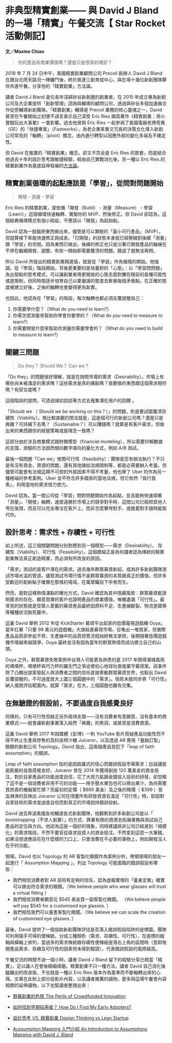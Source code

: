 
# 非典型精實創業—— 與 David J Bland 的一場「精實」午餐交流【 Star Rocket 活動側記】

**文／Maxine Chiao** 

> 你的產品有商業價值嗎？還是只是很貴的嗜好？ 

2018 年 7 月 24 日中午，美國精實創業顧問公司 Precoil 創辦人 David J Bland 在跟台北雨天路況一陣纏鬥後，終於抵達三創育成中心，與在場十幾位新創團隊夥伴共進午餐，分享他的「精實創業」方法論。

講者 David J Bland 是位長年深耕矽谷新創圈的創業者，在 2015 年成立專為新創公司及大企業提供「創新管理」諮詢與輔導的顧問公司，透過與矽谷多個加速器合作從旁輔導新創團隊。「精實創業」輔導是 Precoil 業務的核心靈魂之一，David 甚至在午餐開始之初便不諱言表示自己深受 Eric Ries 跟其著作《精實創業：用小實驗玩出大事業》一書影響。過去他曾與 Eric Ries 一起參與了美國電器老牌奇異（GE）的「快捷專案」（Fastworks），為老企業笨重又冗長的決策文化導入新創公司常見的「軸轉」（pivot）概念，由內進行轉型以因應外部的變化多端及不確定性。 

但 David 在推廣的「精實創業」概念，卻又不完全是 Eric Ries 的那套，而是結合他過去十年的設計思考跟敏捷經驗，經由自己實戰消化後，另一種以 Eric Ries 的精實創業作為基底延伸發展的[方法論](https://medium.com/precoil/design-thinking-vs-lean-startup-eff0522fe669)。

## 精實創業循環的起點應該是「學習」，從問對問題開始

> 開發 - 測量 - 學習

Eric Ries 的精實創業，是依循「開發（Build） -  測量（Measure） - 學習（Learn）」這個循環快速軸轉、實驗你的 MVP、然後修正。但 David 卻認為，這個經典循環模式有個小瑕疵，不應該以「開發」為起始點。 

David 認為一股腦把東西做出來，儘管是可以實驗的「最小可行產品」（MVP），但就算接下來能快速修正與成長，「已開發」的狀態本身就已經壓縮到後續「測量」跟「學習」的空間。因為東西已做出，後續的修正也只是沿著已開發產品的軸線在不停在繼續開發、調整。有些一開始即需要釐清的問題，錯過了就無法再問。 

所以 David 所提出的精實創業精進版，就是從「學習」作為循環的開始。他強調，從「學習」階段開始，背後更重要的是培養對的「心態」：以「學習問問題」為出發點的思考模式，可以讓創業者用更開放的心態去面對攤在眼前的各種可能性或是限制，但同時間逐步培育自己以更嚴謹的態度去察覺每個矛盾點。在正確的態度被建立好後，之後的軸轉也會變得更為紮實。

也因此，他認為在「學習」的階段，每次軸轉也都必須反覆提醒自己：

1. 你需要學什麼？（What do you need to learn?）
2. 你需怎麼測量來幫助你學會你要學的？（What do you need to measure to learn?）
3. 你需要開發什麼來幫助你測量你需要學會的？（What do you need to build to measure to learn?）

## 關鍵三問題 

> Do they？
> Should We？
> Can we？

「Do they」的問題很好理解，就是在詢問市場的需求（Desirability）。市場上有哪些尚未被滿足的需求嗎？這些需求是真的痛點嗎？我要做的東西跟這個需求相符嗎？有契合度嗎？

這個階段的提問，可透過諸如訪談等方式去蒐集潛在用戶的回饋 。

「Should we （ Should we be working on this？）」的問題，則是要試圖釐清存續性（Viability）。換比較直觀的問法就是，這是個可行的新創公司嗎？還是只是興趣？可持續下去嗎？（Sustainable？）可以賺錢嗎？就算是有客戶需求，但做出來的東西跟你的經營策略或是理念一致嗎？

這部分由於涉及商業模式跟財務模型（financial modeling），所以需要仰賴數據的支撐，測驗的方法因而傾向數字導向的量化方式，例如 A/B 測試。

最後一個問題「Can we」攸關可行性（feasibility）：團隊是否有辦法執行？不只是有沒有資金、資源的問題，還有其他諸如法規限制等，都是必需要納入考量。但儘管可能會有法規這類不可控的外部因素不得不考量，他也舉了 Uber 的作為另一種極端的參考案例。Uber 並不符合許多國家的當地法規，但它依然「我行我素」，利用當地的需求借力使力。

David 認為，當一間公司從「學習」問對問題開始作為起點，並且能夠快速順著「測量」、「開發」軸轉，速度遠勝於市場上的競爭對手時，這間公司已經把其他人甩在後頭，而且可以完全專注在客戶上，而非怎麼擊垮對手、或擔憂對手隨時能取代你。

## 設計思考：需求性 + 存續性 + 可行性

如上所述，這三個關鍵問題分別對應到另一個模型——需求（Desirability）、 存續性（Viability）、可行性（Feasibility）。這個模組正是為何講者認為傳統的精實創業無法真正創造精實，而必須有所改良的原因。

「需求」測試的是客戶潛在的需求。過去幾年群眾募資新起，成為許多新創團隊測試市場水溫的管道。儘管測試市場行情不是群眾募資的本質跟真正的價值，但許多受歡迎的創新點子確實在那樣的場域，在萬眾矚目下孕育而生。

然而，面對這樣熱情滿點的曝光方式，David 確認為其中隱藏風險：群眾募資能證明需求的存在、願意買單的客戶也證明產品的商業價值，唯獨遺漏「可行性」。最常見的狀態就是受眾人愛戴的募資產品最終因原料不足、生產線斷裂、物流差錯等等種種狀況胎死腹中。

這裏 David 舉例 2012 年從 KickStarter 募資平台起家的低價電視遊戲機 Ouya。當年扛著「只要 99 美元的遊戲機」大旗殺進募資市場，召喚出一堆買家，但實際產品品質卻參疵不齊，生產線中的品質控管流程始終無法掌控，後期隨著低價遊戲機市場越來越競爭，Ouya 最終並沒有因為當年的群眾熱情而成功建立自己的山頭。

Ouya 之外，群眾募資失敗案例中台灣人可能更為熟悉的是 2017 年鬧得滿城風雨的嘖嘖杯。嘖嘖杯與巧力杯的羅生門之爭迫使初心地球社直接棄守募資案。該事件除了凸顯出提案發起人與消費者之間的信任直接牽動群眾募資世界，也點出 David 反覆提醒的，不可過度放大上圖三個圓圈中的「需求」。倘若未能同步將「可行性」納入風險評估範圍內，就算「需求」在大，三個圓圈也難有交集。

## 在無驗證的假設前，不要過度自我感覺良好

同樣的，只有可行性但缺乏另外兩項支撐——沒有消費者有意願買、沒有基本的商業模式——就會讓新創事業落入純然「興趣」的黑洞，或甚至是浪費資源。

這裏 David 舉例 2017 年因媒體《彭博》一則 YouTube 影片質疑產品功能性而不得不終止生產與停售的高科技榨汁機 Juiceror，以及透過 AR 應用「量臉訂製」眼鏡的新創公司 Topology。David 指出，這兩個產品皆犯下「leap of faith assumption」的錯誤，

Leap of faith assumption 指的是因跳躍式的信心而錯誤假設市場需求；白話講就是膨脹的自我感覺良好。Juiceror 曾在 2014 年獲得創投 120 萬美金的資金挹注，對於自家產品的功能過度自信，花了大把力氣跟金錢投入技術的研發，卻忽略了這不是一個消費者非用不可的功能——用手壓水果包也可以擠出果汁，為何需要買昂貴的機器幫忙擠？而最初的定價（ $699 美金）及之後的降價（ $399 ）皆血淋淋的反映出 Juiceror 公司在頃盡所有研發資源去滿足「可行性」時，卻因對自家技術的需求度過度自信而對真正的市場抱持錯誤投射。

David 過去奔波美國各地輔道各式新創團隊，他觀察到許多新創公司是以「 bootstrapping（不求人創業）」的方式、靠著有限的資源去拓展業務與測試自己產品的定位與方向。他認為這是一個好的現象，同時建議除非公司已經進到「規模化」的需求階段，不然不要盲從尋求投資人的資金挹注。不然拿到這麼一大筆錢，如果沒想透應該花在什麼樣的刀口上，只會浪費在不必要的事物上，例如開發沒人在乎的功能。

現場，David  也以 Topology 的 AR 客製化眼鏡作為案例分析，帶領現場的朋友一起進行「 Assumption Mapping 」，列出 Topology 可能面臨的錯誤假設有哪些：

- 我們相信消費者對 AR 技術有足夠的信任，認為虛擬實境的「量身定做」確實可以做出符合需求的眼鏡。（We believe people who wear glasses will trust a virtual fitting ）
- 我們相信消費者願意花 $545 美金買一副客製化眼鏡。 （Ｗe believe people will pay $545 for a customised eye glasses. ）
- 我們相信我們可以量產客製化眼鏡。（We believe we can scale the creation of customised eye glasses. ）

最後，David 提供了一個協助新創團隊評估是否落入錯誤假設陷阱的座標圖。團隊可利用隨手可得的便條紙，分成三種顏色（需求、存續性、可行性），在座標的縱軸與橫軸上排列，當過多的需求條紙跟存續性便條紙座落右上角的區間時（意即攸關產品需求、存續及可行性的因素但未得到驗證），代表錯誤假設的風險越高。 

午餐交流的時間不過一個小時，講者 David J Bland 留下的經驗分享已相當「精實」，足以讓人在會後細細琢磨。精實創業不只一種方法，講者 David 自己消化後醞釀出的改良版，不也就是一種以 Eric Ries 版本作為基準而不斷軸轉出來的心得。文章在此附上部分投影片內容，以及講者推薦的讀物。更多與這場午餐會內容相關的延伸讀物，以下也幫讀者整理出來：

- [群募創業的危險 The Perils of Crowdfunded Innovation](https://medium.com/precoil/the-perils-of-crowdfunded-innovation-10a812be649f)

- [如何找到早期採用者？ How Do I Find My Early Adopters?](https://medium.com/precoil/how-do-i-find-my-early-adopters-47de74789d9a) 
- [設計思考 VS. 精實創業 Design Thinking vs Lean Startup](https://medium.com/precoil/design-thinking-vs-lean-startup-eff0522fe669)
- [Aussumption Mapping 入門介紹 An Introduction to Assumptions Mapping with David J. Bland](http://blog.mural.co/2017/05/18/intro-assumptions-mapping/)

